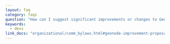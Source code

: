 ```yaml
---
layout: faq
category: faqs
question: "How can I suggest significant improvements or changes to GeoNode?"
keywords:
  - devs
link_docs: "organizational/comm_bylaws.html#geonode-improvement-proposals-gnips"
---
```

